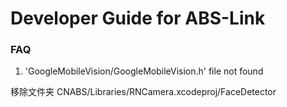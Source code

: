 # Developer Guide for ABS-Link

### FAQ

1. 'GoogleMobileVision/GoogleMobileVision.h' file not found

移除文件夹 CNABS/Libraries/RNCamera.xcodeproj/FaceDetector